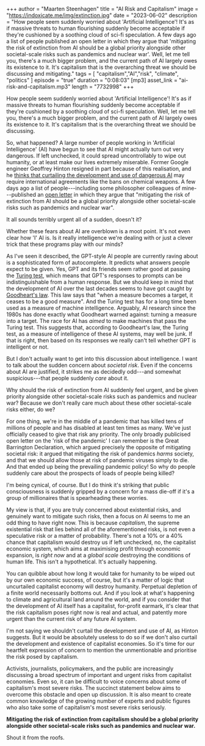 +++
author = "Maarten Steenhagen"
title = "AI Risk and Capitalism"
image = "https://indoxicate.me/img/extinction.jpg"
date = "2023-06-02"
description = "How people seem suddenly worried about 'Artificial Intelligence'! It's as if massive threats to human flourishing suddenly become acceptable if they're cushioned by a soothing cloud of sci-fi speculation. A few days ago a list of people published an open letter in which they argue that 'mitigating the risk of extinction from AI should be a global priority alongside other societal-scale risks such as pandemics and nuclear war'. Well, let me tell you, there's a much bigger problem, and the current path of AI largely owes its existence to it. It's capitalism that is the overarching threat we should be discussing and mitigating."
tags = [
    "capitalism","AI","risk", "climate", "politics"
]
episode = "true"
duration = "0:08:03"
[mp3]
    asset_link = "ai-risk-and-capitalism.mp3"
    length = "7732998"
+++


How people seem suddenly worried about 'Artificial Intelligence'! It's as if massive threats to human flourishing suddenly become acceptable if they're cushioned by a soothing cloud of sci-fi speculation. Well, let me tell you, there's a much bigger problem, and the current path of AI largely owes its existence to it. It's capitalism that is the overarching threat we should be discussing. 

So, what happened? A large number of people working in 'Artificial Intelligence' (AI) have begun to see that AI might actually turn out very dangerous. If left unchecked, it could spread uncontrollably to wipe out humanity, or at least make our lives extremely miserable. Former Google engineer Geoffrey Hinton resigned in part because of this realisation, and he [thinks that curtailing the development and use of dangerous AI](https://www.technologyreview.com/2023/05/02/1072528/geoffrey-hinton-google-why-scared-ai/) may require international agreements like the bans on chemical weapons. A few days ago a list of people---including some philosopher colleagues of mine---published an [open letter](https://www.safe.ai/statement-on-ai-risk) in which they argue that "mitigating the risk of extinction from AI should be a global priority alongside other societal-scale risks such as pandemics and nuclear war".

It all sounds terribly urgent all of a sudden, doesn't it?

Whether these fears about AI are overblown is a moot point. It's not even clear how 'I' AI is. Is it really intelligence we're dealing with or just a clever trick that these programs play with our minds? 

As I've seen it described, the GPT-style AI people are currently raving about is a sophisticated form of autocomplete. It predicts what answers people expect to be given. Yes, GPT and its friends seem rather good at passing the [Turing test](https://en.wikipedia.org/wiki/Turing_test#cite_note-Turing-1950-2), which means that GPT's responses to prompts can be indistinguishable from a human response. But we should keep in mind that the development of AI over the last decades seems to have got caught by [Goodheart's law](https://en.wikipedia.org/wiki/Goodhart%27s_law). This law says that "when a measure becomes a target, it ceases to be a good measure". And the Turing test has for a long time been used as a measure of machine intelligence. Arguably, AI research since the 1980s has done exactly what Goodheart warned against: turning a measure into a target. The race for AI has _aimed_ to make machines that pass the Turing test. This suggests that, according to Goodheart's law, the Turing test, as a measure of intelligence of these AI systems, may well be junk. If that is right, then based on its responses we really can't tell whether GPT is intelligent or not. 

But I don't actually want to get into this discussion about intelligence. I want to talk about the sudden concern about _societal risk_. Even if the concerns about AI are justified, it strikes me as decidedly odd---and somewhat suspicious---that people suddenly _care_ about it. 

Why should the risk of extinction from AI suddenly feel urgent, and be given priority alongside other societal-scale risks such as pandemics and nuclear war? Because we don't really care much about these other societal-scale risks either, do we? 

For one thing, we're in the middle of a pandemic that has killed tens of millions of people and has disabled at least ten times as many. We've just officially ceased to give that risk any priority. The only broadly publicised open letter on the 'risk of the pandemic' I can remember is the Great Barrington Declaration, which argued precisely the opposite of mitigating societal risk: it argued that mitigating the risk of pandemics _harms_ society, and that we should allow those at risk of pandemic viruses simply to die. And that ended up being the prevailing pandemic policy! So why do people suddenly care about the prospects of loads of people being killed?

I'm being cynical, of course. But I do think it's striking that public consciousness is suddenly gripped by a concern for a mass die-off if it's a group of millionaires that is spearheading these worries. 

My view is that, if you are truly concerned about existential risks, and genuinely want to mitigate such risks, then a focus on AI seems to me an odd thing to have right now. This is because _capitalism_, the supreme existential risk that lies behind all of the aforementioned risks, is not even a speculative risk or a matter of probability. There's not a 10% or a 40% chance that capitalism would destroy us if left unchecked, no, the capitalist economic system, which aims at maximising profit through economic expansion, is _right now_ and at a _global scale_ destroying the conditions of human life. This isn't a hypothetical. It's actually happening.  

You can quibble about how long it would take for humanity to be wiped out by our own economic success, of course, but it's a matter of logic that uncurtailed capitalist economy will destroy humanity. Perpetual depletion of a finite world necessarily bottoms out. And if you look at what's happening to climate and agricultural land around the world, and if you consider that the development of AI itself has a capitalist, for-profit earmark, it's clear that the risk capitalism poses right now is real and actual, and patently more urgent than the current risk of any future AI system.

I'm not saying we shouldn't curtail the development and use of AI, as Hinton suggests. But it would be absolutely useless to do so if we don't also curtail the development and existence of capitalist economies. So it's time for our heartfelt expression of concern to mention the unmentionable and prioritise the risk posed by capitalism.

Activists, journalists, policymakers, and the public are increasingly discussing a broad spectrum of important and urgent risks from capitalist economies. Even so, it can be difficult to voice concerns about some of capitalism's most severe risks. The succinct statement below aims to overcome this obstacle and open up discussion. It is also meant to create common knowledge of the growing number of experts and public figures who also take some of capitalism's most severe risks seriously.

__Mitigating the risk of extinction from capitalism should be a global priority alongside other societal-scale risks such as pandemics and nuclear war.__

Shout it from the roofs. 








